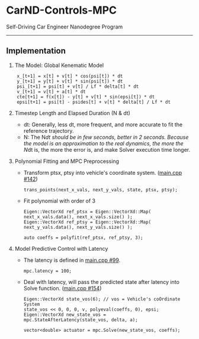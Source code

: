 # CarND-Controls-MPC
Self-Driving Car Engineer Nanodegree Program

---

## Implementation

1. The Model: Global Kenematic Model
```
	x_[t+1] = x[t] + v[t] * cos(psi[t]) * dt
    y_[t+1] = y[t] + v[t] * sin(psi[t]) * dt
    psi_[t+1] = psi[t] + v[t] / Lf * delta[t] * dt
    v_[t+1] = v[t] + a[t] * dt
    cte[t+1] = f(x[t]) - y[t] + v[t] * sin(epsi[t]) * dt
    epsi[t+1] = psi[t] - psides[t] + v[t] * delta[t] / Lf * dt
 ```

 2. Timestep Length and Elapsed Duration (N & dt)

 	* dt: Generally, less dt, more frequent, and more accurate to fit the reference trajectory.
 	* N: The N*dt should be in few seconds, better in 2 seconds. Because the model is an approximation to the real dynamics, the more the N*dt is, the more the error is, and make Solver execution time longer.

 3. Polynomial Fitting and MPC Preprocessing

 	* Transform ptsx, ptsy into vehicle's coordinate system. ([main.cpp #142](src/main.cpp))
	 	```
	 	trans_points(next_x_vals, next_y_vals, state, ptsx, ptsy);
	 	```
	* Fit polynomial with order of 3
		```
		Eigen::VectorXd ref_ptsx = Eigen::VectorXd::Map( next_x_vals.data(), next_x_vals.size() );
        Eigen::VectorXd ref_ptsy = Eigen::VectorXd::Map( next_y_vals.data(), next_y_vals.size() );

	 	auto coeffs = polyfit(ref_ptsx, ref_ptsy, 3);
	 	```

 4. Model Predictive Control with Latency

 	* The latency is defined in [main.cpp #99](src/main.cpp).
	 	```
	 	mpc.latency = 100;
	 	```
 	* Deal with latency, will pass the predicted state after latency into Solve function. ([main.cpp #154](src/main.cpp))
 		```
 		Eigen::VectorXd state_vos(6); // vos = Vehicle's coOrdinate System
	    state_vos << 0, 0, 0, v, polyeval(coeffs, 0), epsi;
	    Eigen::VectorXd new_state_vos = mpc.StateAfterLatency(state_vos, delta, a);

	    vector<double> actuator = mpc.Solve(new_state_vos, coeffs);
 		```
 